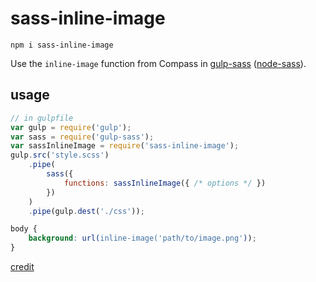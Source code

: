 # sass-inline-image

`npm i sass-inline-image`

Use the `inline-image` function from Compass in [gulp-sass](https://www.npmjs.com/package/gulp-sass) ([node-sass](https://www.npmjs.com/package/node-sass)).

## usage

```js
// in gulpfile
var gulp = require('gulp');
var sass = require('gulp-sass');
var sassInlineImage = require('sass-inline-image');
gulp.src('style.scss')
    .pipe(
        sass({
            functions: sassInlineImage({ /* options */ })
        })
    )
    .pipe(gulp.dest('./css'));
```

```scss
body {
    background: url(inline-image('path/to/image.png'));
}
```

[credit](https://coderwall.com/p/fhgu_q/inlining-images-with-gulp-sass)
